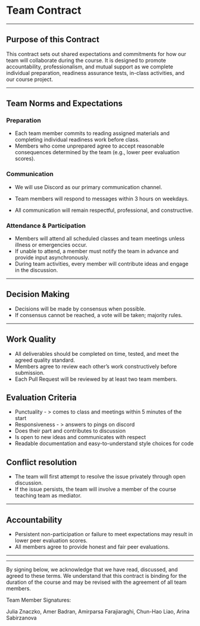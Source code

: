 # Team Contract

---
## Purpose of this Contract

This contract sets out shared expectations and commitments for how our team will collaborate during the course. It is designed to promote accountability, professionalism, and mutual support as we complete individual preparation, readiness assurance tests, in-class activities, and our course project.

---
## Team Norms and Expectations

### Preparation

* Each team member commits to reading assigned materials and completing individual readiness work before class.
* Members who come unprepared agree to accept reasonable consequences determined by the team (e.g., lower peer evaluation scores).

### Communication

* We will use Discord as our primary communication channel.

* Team members will respond to messages within 3 hours on weekdays.

* All communication will remain respectful, professional, and constructive.

### Attendance & Participation

* Members will attend all scheduled classes and team meetings unless illness or emergencies occur. 
* If unable to attend, a member must notify the team in advance and provide input asynchronously.
* During team activities, every member will contribute ideas and engage in the discussion.
---

## Decision Making

* Decisions will be made by consensus when possible.
* If consensus cannot be reached, a vote will be taken; majority rules.

---
## Work Quality 

* All deliverables should be completed on time, tested, and meet the agreed quality standard.
* Members agree to review each other’s work constructively before submission.
* Each Pull Request will be reviewed by at least two team members.

## Evaluation Criteria

* Punctuality  - > comes to class and meetings within 5 minutes of the start
* Responsiveness - > answers to pings on discord 
* Does their part and contributes to discussion 
* Is open to new ideas and communicates with respect
* Readable documentation and easy-to-understand style choices for code

## Conflict resolution

* The team will first attempt to resolve the issue privately through open discussion.
* If the issue persists, the team will involve a member of the course teaching team as mediator.

---

## Accountability

* Persistent non-participation or failure to meet expectations may result in lower peer evaluation scores.
* All members agree to provide honest and fair peer evaluations.

---

---

By signing below, we acknowledge that we have read, discussed, and agreed to these terms. We understand that this contract is binding for the duration of the course and may be revised with the agreement of all team members.

Team Member Signatures:

Julia Znaczko,
Amer Badran,
Amirparsa Farajiaraghi,
Chun-Hao Liao,
Arina Sabirzanova
